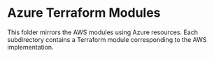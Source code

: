 # Azure Terraform Modules

This folder mirrors the AWS modules using Azure resources. Each subdirectory contains a Terraform module corresponding to the AWS implementation.
